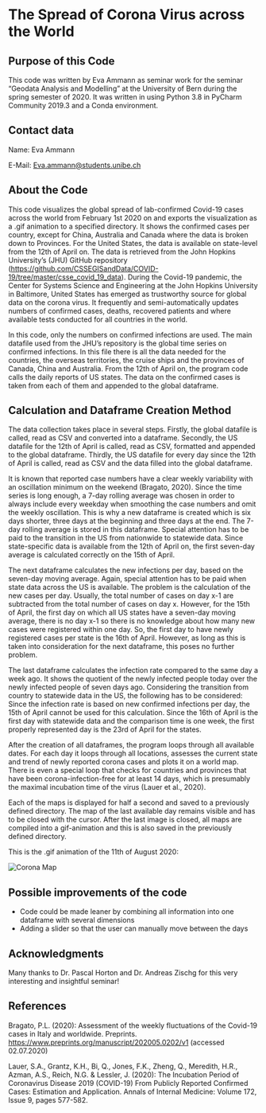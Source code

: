 # The Spread of Corona Virus across the World

## Purpose of this Code
This code was written by Eva Ammann as seminar work for the seminar “Geodata Analysis and Modelling” at the University of Bern during the spring semester of 2020. 
It was written in using Python 3.8 in PyCharm Community 2019.3 and a Conda environment.

## Contact data
Name: Eva Ammann

E-Mail: Eva.ammann@students.unibe.ch

## About the Code
This code visualizes the global spread of lab-confirmed Covid-19 cases across the world from February 1st 2020 on and exports the visualization as a .gif animation to a specified directory. It shows the confirmed cases per country, except for China, Australia and Canada where the data is broken down to Provinces. For the United States, the data is available on state-level from the 12th of April on. 
The data is retrieved from the John Hopkins University’s (JHU) GitHub repository (https://github.com/CSSEGISandData/COVID-19/tree/master/csse_covid_19_data). During the Covid-19 pandemic, the Center for Systems Science and Engineering at the John Hopkins University in Baltimore, United States has emerged as trustworthy source for global data on the corona virus. It frequently and semi-automatically updates numbers of confirmed cases, deaths, recovered patients and where available tests conducted for all countries in the world. 

In this code, only the numbers on confirmed infections are used. The main datafile used from the JHU’s repository is the global time series on confirmed infections. In this file there is all the data needed for the countries, the overseas territories, the cruise ships and the provinces of Canada, China and Australia. From the 12th of April on, the program code calls the daily reports of US states. The data on the confirmed cases is taken from each of them and appended to the global dataframe.

## Calculation and Dataframe Creation Method
The data collection takes place in several steps. Firstly, the global datafile is called, read as CSV and converted into a dataframe. Secondly, the US datafile for the 12th of April is called, read as CSV, formatted and appended to the global dataframe. Thirdly, the US datafile for every day since the 12th of April is called, read as CSV and the data filled into the global dataframe.

It is known that reported case numbers have a clear weekly variability with an oscillation minimum on the weekend (Bragato, 2020). Since the time series is long enough, a 7-day rolling average was chosen in order to always include every weekday when smoothing the case numbers and omit the weekly oscillation. This is why a new dataframe is created which is six days shorter, three days at the beginning and three days at the end. The 7-day rolling average is stored in this dataframe. Special attention has to be paid to the transition in the US from nationwide to statewide data. Since state-specific data is available from the 12th of April on, the first seven-day average is calculated correctly on the 15th of April. 

The next dataframe calculates the new infections per day, based on the seven-day moving average. Again, special attention has to be paid when state data across the US is available. The problem is the calculation of the new cases per day. Usually, the total number of cases on day x-1 are subtracted from the total number of cases on day x. However, for the 15th of April, the first day on which all US states have a seven-day moving average, there is no day  x-1 so there is no knowledge about how many new cases were registered within one day. So, the first day to have newly registered cases per state is the 16th of April. However, as long as this is taken into consideration for the next dataframe, this poses no further problem. 

The last dataframe calculates the infection rate compared to the same day a week ago. It shows the quotient of the newly infected people today over the newly infected people of seven days ago. Considering the transition from country to statewide data in the US, the following has to be considered: Since the infection rate is based on new confirmed infections per day, the 15th of April cannot be used for this calculation. Since the 16th of April is the first day with statewide data and the comparison time is one week, the first properly represented day is the 23rd of April for the states.

After the creation of all dataframes, the program loops through all available dates. For each day it loops through all locations, assesses the current state and trend of newly reported corona cases and plots it on a world map. There is even a special loop that checks for countries and provinces that have been corona-infection-free for at least 14 days, which is presumably the maximal incubation time of the virus (Lauer et al., 2020).

Each of the maps is displayed for half a second and saved to a previously defined directory. The map of the last available day remains visible and has to be closed with the cursor. After the last image is closed, all maps are compiled into a gif-animation and this is also saved in the previously defined directory. 

This is the .gif animation of the 11th of August 2020:

![Corona Map](https://github.com/unibe-geodata-modelling/2020-covid-19-mapping/blob/master/covid_animation.gif)


## Possible improvements of the code
- Code could be made leaner by combining all information into one dataframe with several dimensions
- Adding a slider so that the user can manually move between the days


## Acknowledgments
Many thanks to Dr. Pascal Horton and Dr. Andreas Zischg for this very interesting and insightful seminar!

## References
Bragato, P.L. (2020): Assessment of the weekly fluctuations of the Covid-19 cases in Italy and worldwide. Preprints. https://www.preprints.org/manuscript/202005.0202/v1 (accessed 02.07.2020)

Lauer, S.A., Grantz, K.H., Bi, Q., Jones, F.K., Zheng, Q., Meredith, H.R., Azman, A.S., Reich, N.G. & Lessler, J. (2020): The Incubation Period of Coronavirus Disease 2019 (COVID-19) From Publicly Reported Confirmed Cases: Estimation and Application. Annals of Internal Medicine: Volume 172, Issue 9, pages 577-582.
